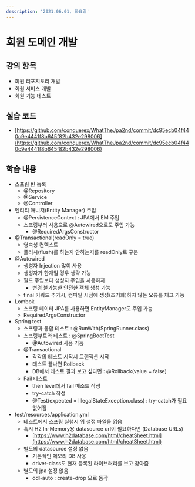```yaml
---
description: '2021.06.01, 화요일'
---
```


# 회원 도메인 개발

## 강의 항목

* 회원 리포지토리 개발
* 회원 서비스 개발
* 회원 기능 테스트

## 실습 코드

* [https://github.com/conquerex/WhatTheJpa2nd/commit/dc95ecb04f440c9e4441f8b645f82b432e298006](https://github.com/conquerex/WhatTheJpa2nd/commit/dc95ecb04f440c9e4441f8b645f82b432e298006)

## 학습 내용

* 스프링 빈 등록
  * @Repository
  * @Service
  * @Controller
* 엔티티 매니저\(Entity Manager\) 주입
  * @PersistenceContext : JPA에서 EM 주입
  * 스프링부터 사용으로 @Autowired으로도 주입 가능
    * @RequiredArgsConstructor
* @Transactional\(readOnly = true\)
  * 영속성 컨텍스트
  * 플러시\(flush\)를 하는지 안하는지를 readOnly로 구분
* @Autowired
  * 생성자 Injection 많이 사용
  * 생성자가 한개일 경우 생략 가능
  * 필드 주입보다 생성자 주입을 사용하자
    * 변경 불가능한 안전한 객체 생성 가능
  * final 키워드 추가시, 컴파일 시점에 생성\(초기화\)하지 않는 오류를 체크 가능
* Lombok
  * 스프링 데이터 JPA를 사용하면 EntityManager도 주입 가능
  * RequiredArgsConstructor
* Spring test
  * 스프링과 통합 테스트 : @RunWith\(SpringRunner.class\)
  * 스프링부트와 테스트 : @SpringBootTest
    * @Autowired 사용 가능
  * @Transactional
    * 각각의 테스트 시작시 트랜잭션 시작
    * 테스트 끝나면 Rollback
    * DB에서 테스트 결과 보고 싶다면 : @Rollback\(value = false\)
  * Fail 테스트
    * then level에서 fail 메소드 작성
    * try-catch 작성
    * @Test\(expected = IllegalStateException.class\) : try-catch가 필요 없어짐
* test/resources/application.yml
  * 테스트에서 스프링 실행시 위 설정 파일을 읽음
  * 혹시 H2 In-Memory용 datasource url이 필요하다면 \(Database URLs\)
    * [https://www.h2database.com/html/cheatSheet.html](https://www.h2database.com/html/cheatSheet.html)
  * 별도의 datasource 설정 없음
    * 기본적인 메모리 DB 사용
    * driver-class도 현재 등록된 라이브러리를 보고 찾아줌
  * 별도의 jpa 설정 없음
    * ddl-auto : create-drop 모로 동작

